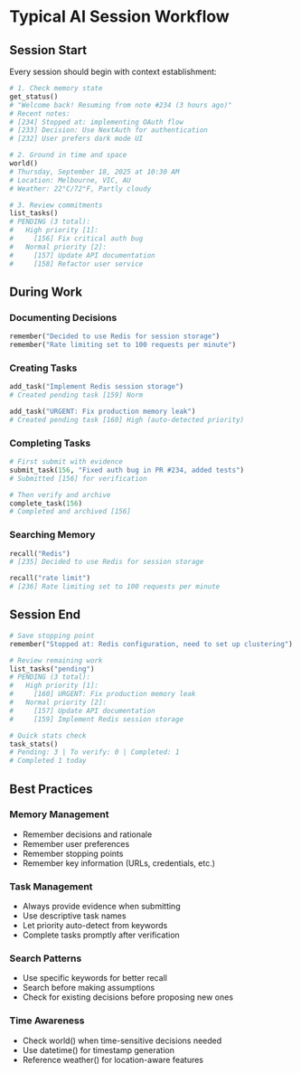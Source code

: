 # Typical AI Session Workflow

## Session Start

Every session should begin with context establishment:

```python
# 1. Check memory state
get_status()
# "Welcome back! Resuming from note #234 (3 hours ago)"
# Recent notes:
# [234] Stopped at: implementing OAuth flow
# [233] Decision: Use NextAuth for authentication
# [232] User prefers dark mode UI

# 2. Ground in time and space
world()
# Thursday, September 18, 2025 at 10:30 AM
# Location: Melbourne, VIC, AU
# Weather: 22°C/72°F, Partly cloudy

# 3. Review commitments
list_tasks()
# PENDING (3 total):
#   High priority [1]:
#     [156] Fix critical auth bug
#   Normal priority [2]:
#     [157] Update API documentation
#     [158] Refactor user service
```

## During Work

### Documenting Decisions
```python
remember("Decided to use Redis for session storage")
remember("Rate limiting set to 100 requests per minute")
```

### Creating Tasks
```python
add_task("Implement Redis session storage")
# Created pending task [159] Norm

add_task("URGENT: Fix production memory leak")
# Created pending task [160] High (auto-detected priority)
```

### Completing Tasks
```python
# First submit with evidence
submit_task(156, "Fixed auth bug in PR #234, added tests")
# Submitted [156] for verification

# Then verify and archive
complete_task(156)
# Completed and archived [156]
```

### Searching Memory
```python
recall("Redis")
# [235] Decided to use Redis for session storage

recall("rate limit")
# [236] Rate limiting set to 100 requests per minute
```

## Session End

```python
# Save stopping point
remember("Stopped at: Redis configuration, need to set up clustering")

# Review remaining work
list_tasks("pending")
# PENDING (3 total):
#   High priority [1]:
#     [160] URGENT: Fix production memory leak
#   Normal priority [2]:
#     [157] Update API documentation
#     [159] Implement Redis session storage

# Quick stats check
task_stats()
# Pending: 3 | To verify: 0 | Completed: 1
# Completed 1 today
```

## Best Practices

### Memory Management
- Remember decisions and rationale
- Remember user preferences
- Remember stopping points
- Remember key information (URLs, credentials, etc.)

### Task Management
- Always provide evidence when submitting
- Use descriptive task names
- Let priority auto-detect from keywords
- Complete tasks promptly after verification

### Search Patterns
- Use specific keywords for better recall
- Search before making assumptions
- Check for existing decisions before proposing new ones

### Time Awareness
- Check world() when time-sensitive decisions needed
- Use datetime() for timestamp generation
- Reference weather() for location-aware features